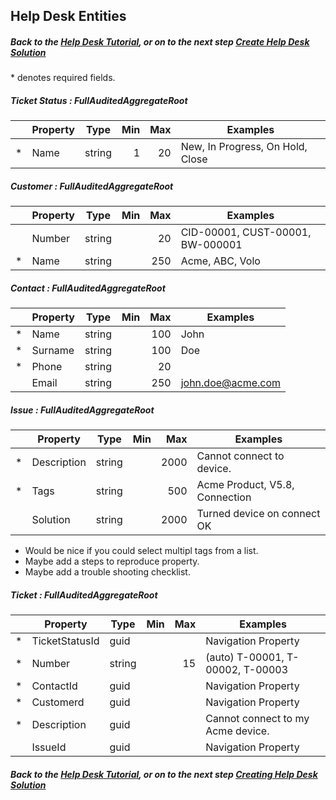 ## Help Desk Entities

##### Back to the [Help Desk Tutorial](README.md), or on to the next step [Create Help Desk Solution](CreateHelpDeskSolution.md)

\* denotes required fields.

##### Ticket Status : FullAuditedAggregateRoot
|   | Property      | Type                     | Min | Max  | Examples                         |
|---|---------------|--------------------------|-----:|-----:|----------------------------------|
| * | Name          | string                   | 1   | 20   | New, In Progress, On Hold, Close |

##### Customer : FullAuditedAggregateRoot
|   | Property      | Type                     | Min  | Max  | Examples                         |
|---|---------------|--------------------------|-----:|-----:|----------------------------------|
|   | Number        | string                   |      | 20   | CID-00001, CUST-00001, BW-000001 |
| * | Name          | string                   |      | 250  | Acme, ABC, Volo                  |

##### Contact : FullAuditedAggregateRoot
|   | Property      | Type                     | Min  | Max  | Examples                         |
|---|---------------|--------------------------|-----:|-----:|----------------------------------|
| * | Name          | string                   |      | 100  | John                             |
| * | Surname       | string                   |      | 100  | Doe                              |
| * | Phone         | string                   |      | 20   |                                  |
|   | Email         | string                   |      | 250  | john.doe@acme.com                |

##### Issue : FullAuditedAggregateRoot
|   | Property      | Type                     | Min  | Max  | Examples                         |
|---|---------------|--------------------------|-----:|-----:|----------------------------------|
| * | Description   | string                   |      | 2000 | Cannot connect to device.        |
| * | Tags          | string                   |      | 500  | Acme Product, V5.8, Connection   |
|   | Solution      | string                   |      | 2000 | Turned device on connect OK      |

- Would be nice if you could select multipl tags from a list.
- Maybe add a steps to reproduce property.
- Maybe add a trouble shooting checklist.

##### Ticket : FullAuditedAggregateRoot
|   | Property      | Type                     | Min  | Max  | Examples                         |
|---|---------------|--------------------------|-----:|-----:|----------------------------------|
| * | TicketStatusId| guid                     |      |      | Navigation Property              |
| * | Number        | string                   |      | 15   | (auto) T-00001, T-00002, T-00003 |
| * | ContactId     | guid                     |      |      | Navigation Property              |
| * | Customerd     | guid                     |      |      | Navigation Property              |
| * | Description   | guid                     |      |      | Cannot connect to my Acme device.|
|   | IssueId       | guid                     |      |      | Navigation Property              |

##### Back to the [Help Desk Tutorial](/README.md), or on to the next step [Creating Help Desk Solution](CreatingHelpDeskSolution.md)
